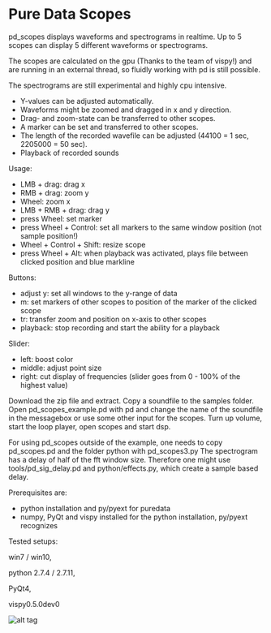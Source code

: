 # Pure Data Scopes

pd_scopes displays waveforms and spectrograms in realtime.
Up to 5 scopes can display 5 different waveforms or spectrograms.

The scopes are calculated on the gpu (Thanks to the team of vispy!) and are running in an external thread, so fluidly working with pd is still possible.

The spectrograms are still experimental and highly cpu intensive.

- Y-values can be adjusted automatically.
- Waveforms might be zoomed and dragged in x and y direction.
- Drag- and zoom-state can be transferred to other scopes.
- A marker can be set and transferred to other scopes.
- The length of the recorded wavefile can be adjusted (44100 = 1 sec, 2205000 = 50 sec). 
- Playback of recorded sounds

Usage:
* LMB + drag:    drag x
* RMB + drag:    zoom y
* Wheel: zoom x
* LMB + RMB + drag: drag y
* press Wheel: set marker
* press Wheel + Control: set all markers to the same window position (not sample position!)
* Wheel + Control + Shift: resize scope
* press Wheel + Alt: when playback was activated, plays file between clicked position and blue markline

Buttons: 
* adjust y: set all windows to the y-range of data 
* m: set markers of other scopes to position of the marker of the clicked scope
* tr: transfer zoom and position on x-axis to other scopes 
* playback: stop recording and start the ability for a playback

Slider: 
* left: boost color 
* middle: adjust point size 
* right: cut display of frequencies (slider goes from 0 - 100% of the highest value)



Download the zip file and extract.
Copy a soundfile to the samples folder.
Open pd_scopes_example.pd with pd and change the name of the soundfile in the messagebox or use some other input for the scopes.
Turn up volume, start the loop player, open scopes and start dsp.


For using pd_scopes outside of the example, one needs to copy pd_scopes.pd and the folder python with pd_scopes3.py 
The spectrogram has a delay of half of the fft window size. Therefore one might use tools/pd_sig_delay.pd and python/effects.py, which create a sample based delay.



Prerequisites are:
- python installation and py/pyext for puredata
- numpy, PyQt and vispy installed for the python installation, py/pyext recognizes
 

Tested setups:

win7 / win10, 

python 2.7.4 / 2.7.11, 

PyQt4, 

vispy0.5.0dev0



![alt tag](https://github.com/XRoemer/Pure-Data-Realtime-Scopes/blob/master/images/scope_and_spectogram2.png)


